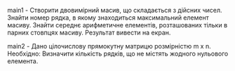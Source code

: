 main1 - Створити двовимірний масив, що складається з дійсних чисел. Знайти номер рядка, в якому знаходиться максимальний елемент масиву. Знайти середнє арифметичне елементів, розташованих тільки в парних стовпцях масиву. Результат вивести на екран.


main2 - Дано цілочислову прямокутну матрицю розмірністю m x n.
Необхідно: Визначити кількість рядків, що не містять жодного нульового елемента.

